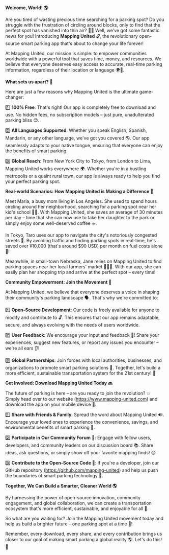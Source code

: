 **Welcome, World! 🌎**

Are you tired of wasting precious time searching for a parking spot? Do you struggle with the frustration of circling around blocks, only to find that the perfect spot has vanished into thin air? 🚗👀 Well, we've got some fantastic news for you! Introducing **Mapping United** 🔓, the revolutionary open-source smart parking app that's about to change your life forever!

At Mapping United, our mission is simple: to empower communities worldwide with a powerful tool that saves time, money, and resources. We believe that everyone deserves easy access to accurate, real-time parking information, regardless of their location or language 🌍🔑.

**What sets us apart? 🤔**

Here are just a few reasons why Mapping United is the ultimate game-changer:

1️⃣ **100% Free**: That's right! Our app is completely free to download and use. No hidden fees, no subscription models – just pure, unadulterated parking bliss 😊.

2️⃣ **All Languages Supported**: Whether you speak English, Spanish, Mandarin, or any other language, we've got you covered 🌎. Our app seamlessly adapts to your native tongue, ensuring that everyone can enjoy the benefits of smart parking.

3️⃣ **Global Reach**: From New York City to Tokyo, from London to Lima, Mapping United works everywhere 🌍. Whether you're in a bustling metropolis or a quaint rural town, our app is always ready to help you find your perfect parking spot.

**Real-world Scenarios: How Mapping United is Making a Difference 🌟**

Meet Maria, a busy mom living in Los Angeles. She used to spend hours circling around her neighborhood, searching for a parking spot near her kid's school 🚗👧. With Mapping United, she saves an average of 30 minutes per day – time that she can now use to take her daughter to the park or simply enjoy some well-deserved coffee ☕️.

In Tokyo, Taro uses our app to navigate the city's notoriously congested streets 🚨. By avoiding traffic and finding parking spots in real-time, he's saved over ¥10,000 (that's around $90 USD) per month on fuel costs alone 💸!

Meanwhile, in small-town Nebraska, Jane relies on Mapping United to find parking spaces near her local farmers' market 🍎👩‍🌾. With our app, she can easily plan her shopping trip and arrive at the perfect spot – every time!

**Community Empowerment: Join the Movement 💪**

At Mapping United, we believe that everyone deserves a voice in shaping their community's parking landscape 🗣️. That's why we're committed to:

1️⃣ **Open-Source Development**: Our code is freely available for anyone to modify and contribute to 🔓. This ensures that our app remains adaptable, secure, and always evolving with the needs of users worldwide.

2️⃣ **User Feedback**: We encourage your input and feedback 🤔! Share your experiences, suggest new features, or report any issues you encounter – we're all ears 👂!

3️⃣ **Global Partnerships**: Join forces with local authorities, businesses, and organizations to promote smart parking solutions 🌈. Together, let's build a more efficient, sustainable transportation system for the 21st century! 🚀

**Get Involved: Download Mapping United Today 🔜**

The future of parking is here – are you ready to join the revolution? 💥 Simply head over to our website (https://www.mapping-united.com) and download the app on your mobile device 📱.

1️⃣ **Share with Friends & Family**: Spread the word about Mapping United 🔊. Encourage your loved ones to experience the convenience, savings, and environmental benefits of smart parking 🌟.

2️⃣ **Participate in Our Community Forum** 👥: Engage with fellow users, developers, and community leaders on our discussion board 📚. Share ideas, ask questions, or simply show off your favorite mapping finds! 😊

3️⃣ **Contribute to the Open-Source Code 🔩**: If you're a developer, join our GitHub repository (https://github.com/mapping-united) and help us push the boundaries of smart parking technology 🚀.

**Together, We Can Build a Smarter, Cleaner World 🌎**

By harnessing the power of open-source innovation, community engagement, and global collaboration, we can create a transportation ecosystem that's more efficient, sustainable, and enjoyable for all 💖.

So what are you waiting for? Join the Mapping United movement today and help us build a brighter future – one parking spot at a time 🌟!

Remember, every download, every share, and every contribution brings us closer to our goal of making smart parking a global reality 🌎. Let's do this! 💪